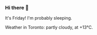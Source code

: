 ### Hi there :wave:

It's Friday! I'm probably sleeping.

Weather in Toronto: partly cloudy, at +13°C.
